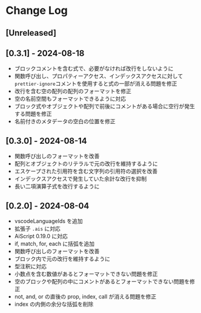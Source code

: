 # Change Log

## [Unreleased]

## [0.3.1] - 2024-08-18

- ブロックコメントを含む式で、必要がなければ改行をしないように
- 関数呼び出し、プロパティーアクセス、インデックスアクセスに対して`prettier-ignore`コメントを使用すると式の一部が消える問題を修正
- 改行を含む空の配列の配列のフォーマットを修正
- 空の名前空間もフォーマットできるように対応
- ブロック式やオブジェクトや配列で前後にコメントがある場合に空行が発生する問題を修正
- 名前付きのメタデータの空白の位置を修正

## [0.3.0] - 2024-08-14

- 関数呼び出しのフォーマットを改善
- 配列とオブジェクトのリテラルで元の改行を維持するように
- エスケープされた引用符を含む文字列の引用符の選択を改善
- インデックスアクセスで発生していた余計な改行を抑制
- 長い二項演算子式を改行するように

## [0.2.0] - 2024-08-04

- vscodeLanguageIds を追加
- 拡張子 `.ais` に対応
- AiScript 0.19.0 に対応
- if, match, for, each に括弧を追加
- 関数呼び出しのフォーマットを改善
- ブロック内で元の改行を維持するように
- 型注釈に対応
- 小数点を含む数値があるとフォーマットできない問題を修正
- 空のブロックや配列の中にコメントがあるとフォーマットできない問題を修正
- not, and, or の直後の prop, index, call が消える問題を修正
- index の内側の余分な括弧を削除
